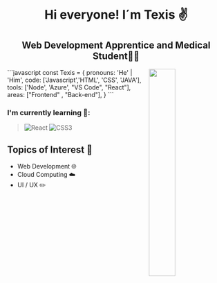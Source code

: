 <h1 align="center">Hi everyone! I´m Texis ✌</h1> 
<h2 align="center">Web Development Apprentice and Medical Student🧑‍⚕️</h2>
<img src="https://giphy.com/gifs/HBOMax-joker-hbo-max-hbomax-0kd1U3BRIA6b6rhDQx" align="right" width="35%">
```javascript
const Texis = {
  pronouns: 'He' | 'Him',
  code: ['Javascript','HTML', 'CSS', 'JAVA'], 
  tools: ['Node', 'Azure', "VS Code", "React"],
  areas: ["Frontend" , "Back-end"],
}
```

### I'm currently learning 📙:

> ![React](https://img.shields.io/badge/react-%2320232a.svg?style=for-the-badge&logo=react&logoColor=%2361DAFB)
> ![CSS3](https://img.shields.io/badge/css3-%231572B6.svg?style=for-the-badge&logo=css3&logoColor=white)



## Topics of Interest 💬
- Web Development 🌐
- Cloud Computing ☁️
- UI / UX ✏️

